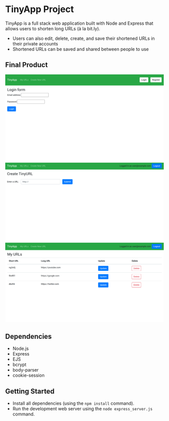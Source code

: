 # TinyApp Project

TinyApp is a full stack web application built with Node and Express that allows users to shorten long URLs (à la bit.ly).
- Users can also edit, delete, create, and save their shortened URLs in their private accounts
- Shortened URLs can be saved and shared between people to use


## Final Product

!["Screenshot of login page"](https://github.com/lucasxtan/tinyapp/blob/master/docs/Login%20page.png?raw=true)
!["Screenshot of page to create short URLs"](https://github.com/lucasxtan/tinyapp/blob/master/docs/create%20shortURLs%20page.png?raw=true)
!["Screenshot of URLs page with update and delete function"](https://github.com/lucasxtan/tinyapp/blob/master/docs/shortURLs%20page.png?raw=true)

## Dependencies

- Node.js
- Express
- EJS
- bcrypt
- body-parser
- cookie-session


## Getting Started

- Install all dependencies (using the `npm install` command).
- Run the development web server using the `node express_server.js` command.